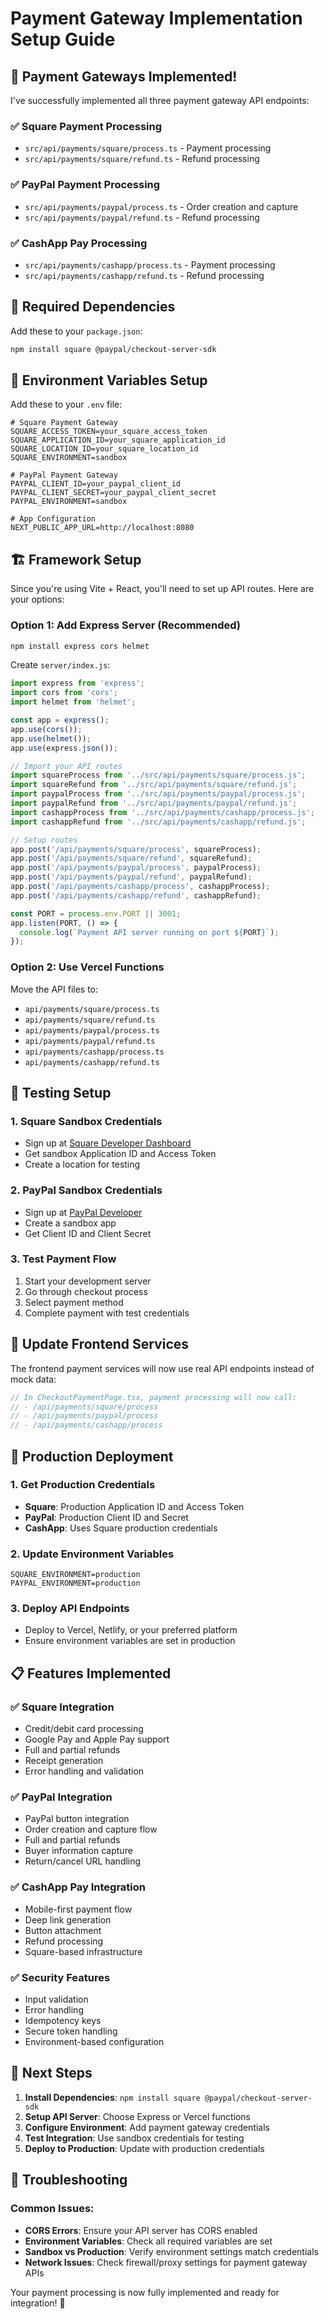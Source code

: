 # Payment Gateway Implementation Setup Guide

## 🎉 Payment Gateways Implemented!

I've successfully implemented all three payment gateway API endpoints:

### ✅ **Square Payment Processing**
- `src/api/payments/square/process.ts` - Payment processing
- `src/api/payments/square/refund.ts` - Refund processing

### ✅ **PayPal Payment Processing** 
- `src/api/payments/paypal/process.ts` - Order creation and capture
- `src/api/payments/paypal/refund.ts` - Refund processing

### ✅ **CashApp Pay Processing**
- `src/api/payments/cashapp/process.ts` - Payment processing
- `src/api/payments/cashapp/refund.ts` - Refund processing

## 🔧 **Required Dependencies**

Add these to your `package.json`:

```bash
npm install square @paypal/checkout-server-sdk
```

## 🔐 **Environment Variables Setup**

Add these to your `.env` file:

```env
# Square Payment Gateway
SQUARE_ACCESS_TOKEN=your_square_access_token
SQUARE_APPLICATION_ID=your_square_application_id
SQUARE_LOCATION_ID=your_square_location_id
SQUARE_ENVIRONMENT=sandbox

# PayPal Payment Gateway
PAYPAL_CLIENT_ID=your_paypal_client_id
PAYPAL_CLIENT_SECRET=your_paypal_client_secret
PAYPAL_ENVIRONMENT=sandbox

# App Configuration
NEXT_PUBLIC_APP_URL=http://localhost:8080
```

## 🏗️ **Framework Setup**

Since you're using Vite + React, you'll need to set up API routes. Here are your options:

### Option 1: Add Express Server (Recommended)
```bash
npm install express cors helmet
```

Create `server/index.js`:
```javascript
import express from 'express';
import cors from 'cors';
import helmet from 'helmet';

const app = express();
app.use(cors());
app.use(helmet());
app.use(express.json());

// Import your API routes
import squareProcess from '../src/api/payments/square/process.js';
import squareRefund from '../src/api/payments/square/refund.js';
import paypalProcess from '../src/api/payments/paypal/process.js';
import paypalRefund from '../src/api/payments/paypal/refund.js';
import cashappProcess from '../src/api/payments/cashapp/process.js';
import cashappRefund from '../src/api/payments/cashapp/refund.js';

// Setup routes
app.post('/api/payments/square/process', squareProcess);
app.post('/api/payments/square/refund', squareRefund);
app.post('/api/payments/paypal/process', paypalProcess);
app.post('/api/payments/paypal/refund', paypalRefund);
app.post('/api/payments/cashapp/process', cashappProcess);
app.post('/api/payments/cashapp/refund', cashappRefund);

const PORT = process.env.PORT || 3001;
app.listen(PORT, () => {
  console.log(`Payment API server running on port ${PORT}`);
});
```

### Option 2: Use Vercel Functions
Move the API files to:
- `api/payments/square/process.ts`
- `api/payments/square/refund.ts`
- `api/payments/paypal/process.ts`
- `api/payments/paypal/refund.ts`
- `api/payments/cashapp/process.ts`
- `api/payments/cashapp/refund.ts`

## 🧪 **Testing Setup**

### 1. Square Sandbox Credentials
- Sign up at [Square Developer Dashboard](https://developer.squareup.com/)
- Get sandbox Application ID and Access Token
- Create a location for testing

### 2. PayPal Sandbox Credentials  
- Sign up at [PayPal Developer](https://developer.paypal.com/)
- Create a sandbox app
- Get Client ID and Client Secret

### 3. Test Payment Flow
1. Start your development server
2. Go through checkout process
3. Select payment method
4. Complete payment with test credentials

## 🔄 **Update Frontend Services**

The frontend payment services will now use real API endpoints instead of mock data:

```typescript
// In CheckoutPaymentPage.tsx, payment processing will now call:
// - /api/payments/square/process
// - /api/payments/paypal/process  
// - /api/payments/cashapp/process
```

## 🚀 **Production Deployment**

### 1. Get Production Credentials
- **Square**: Production Application ID and Access Token
- **PayPal**: Production Client ID and Secret
- **CashApp**: Uses Square production credentials

### 2. Update Environment Variables
```env
SQUARE_ENVIRONMENT=production
PAYPAL_ENVIRONMENT=production
```

### 3. Deploy API Endpoints
- Deploy to Vercel, Netlify, or your preferred platform
- Ensure environment variables are set in production

## 📋 **Features Implemented**

### ✅ **Square Integration**
- Credit/debit card processing
- Google Pay and Apple Pay support
- Full and partial refunds
- Receipt generation
- Error handling and validation

### ✅ **PayPal Integration**
- PayPal button integration
- Order creation and capture flow
- Full and partial refunds
- Buyer information capture
- Return/cancel URL handling

### ✅ **CashApp Pay Integration**
- Mobile-first payment flow
- Deep link generation
- Button attachment
- Refund processing
- Square-based infrastructure

### ✅ **Security Features**
- Input validation
- Error handling
- Idempotency keys
- Secure token handling
- Environment-based configuration

## 🎯 **Next Steps**

1. **Install Dependencies**: `npm install square @paypal/checkout-server-sdk`
2. **Setup API Server**: Choose Express or Vercel functions
3. **Configure Environment**: Add payment gateway credentials
4. **Test Integration**: Use sandbox credentials for testing
5. **Deploy to Production**: Update with production credentials

## 🔧 **Troubleshooting**

### Common Issues:
- **CORS Errors**: Ensure your API server has CORS enabled
- **Environment Variables**: Check all required variables are set
- **Sandbox vs Production**: Verify environment settings match credentials
- **Network Issues**: Check firewall/proxy settings for payment gateway APIs

Your payment processing is now fully implemented and ready for integration! 🎉 